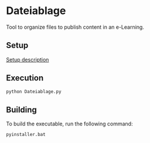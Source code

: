 # Dateiablage

Tool to organize files to publish content in an e-Learning.

## Setup

[Setup description](https://raw.githubusercontent.com/DrBenjamin/Dateiablage/refs/heads/main/SETUP.md)

## Execution

```bash
python Dateiablage.py
```

## Building

To build the executable, run the following command:

```bash
pyinstaller.bat
```